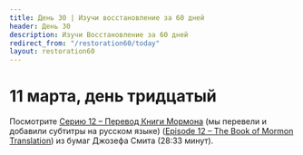 ```yaml
---
title: Дeнь 30 | Изучи восстановление за 60 дней
header: День 30
description: Изучи Восстановление за 60 дней
redirect_from: "/restoration60/today"
layout: restoration60
---
```


# 11 марта, день тридцатый

Посмотрите [Серию 12 – Перевод Книги Мормона](https://youtu.be/cRrqtOc1Y0M) (мы перевели и добавили субтитры на русском языке) ([Episode 12 – The Book of Mormon Translation](https://www.churchofjesuschrist.org/media-library/video/2009-02-1012-episode-12-the-book-of-mormon-translation?lang=eng)) из бумаг Джозефа Смита (28:33 минут).